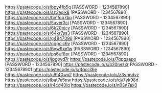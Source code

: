 https://pastecode.io/s/bpy4fb5q
[PASSWORD - 1234567890]
https://pastecode.io/s/sz2aoik8
[PASSWORD - 1234567890]
https://pastecode.io/s/bmfoq7bp
[PASSWORD - 1234567890]
https://pastecode.io/s/5uver3ci
[PASSWORD - 1234567890]
https://pastecode.io/s/6k20pjcy
[PASSWORD - 1234567890]
https://pastecode.io/s/64kr7ss3
[PASSWORD - 1234567890]
https://pastecode.io/s/g4847096
[PASSWORD - 1234567890]
https://pastecode.io/s/ogpcic6y
[PASSWORD - 1234567890]
https://pastecode.io/s/6yw9xe1w
[PASSWORD - 1234567890]
https://pastecode.io/s/ps6uf8pr
[PASSWORD - 1234567890]
https://pastecode.io/s/jpgtwd7r
https://pastecode.io/s/7qpgaapo
[PASSWORD - 1234567890]
https://pastecode.io/s/b20nezxr
PASSWORD - 12345678901
https://pastecode.io/s/4qcci3je
https://pastecode.io/s/u8t40wo2
https://pastecode.io/s/z3vhndvz
https://pastecode.io/s/bat7a5nw
https://pastecode.io/s/dy7yk98d
https://pastecode.io/s/r4cg40iq
https://pastecode.io/s/n03n7ex0
